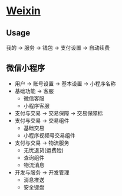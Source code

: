 # [Weixin](https://weixin.qq.com/)

## Usage

我的 → 服务 → 钱包 → 支付设置 → 自动续费

## 微信小程序

- 用户 → 账号设置 → 基本设置 → 小程序名称
- 基础功能 → 客服
	- 微信客服
	- 小程序客服
- 支付与交易 → 交易保障 → 交易保障标
- 支付与交易 → 交易组件
	- 基础交易
	- 小程序视频号交易组件
- 支付与交易 → 物流服务
	- 无忧退货(运费险)
	- 查询组件
	- 物流消息
- 开发与服务 → 开发管理
	- 消息推送
	- 安全键盘